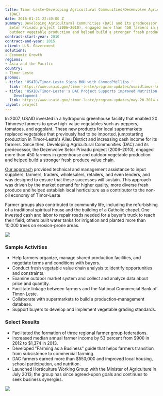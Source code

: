 ```yaml
---
title: Timor-Leste—Developing Agricultural Communities/Desenvolve Agricultura Comunitaria
  (DAC)
date: 2016-01-21 22:40:00 Z
summary: Developing Agricultural Communities (DAC) and its predecessor, the Dezenvolve
  Setor Privadu project (2006–2010), engaged more than 450 farmers in greenhouse and
  outdoor vegetable production and helped build a stronger fresh produce value chain.
contract-start-year: 2010
contract-end-year: 2015
client: U.S. Government
solutions:
- Economic Growth
regions:
- Asia and the Pacific
country:
- Timor Leste
promos:
- title: 'USAID/Timor-Leste Signs MOU with ConocoPhillips '
  link: https://www.usaid.gov/timor-leste/program-updates/usaidtimor-leste-signs-mou-conocophillips
- title: 'USAID/Timor-Leste''s DAC Project Supports improved Nutrition and Agricultural
    Development '
  link: https://www.usaid.gov/timor-leste/program-updates/may-20-2014-dac-project-supports-improved-nutrition-and-agricultural-development
layout: project
---
```


In 2007, USAID invested in a hydroponic greenhouse facility that enabled 20 Timorese farmers to grow high-value vegetables such as peppers, tomatoes, and eggplant. These new products for local supermarkets replaced vegetables that previously had to be imported, jumpstarting production in Timor-Leste's Aileu District and increasing cash income for its farmers. Since then, Developing Agricultural Communities (DAC) and its predecessor, the Dezenvolve Setor Privadu project (2006–2010), engaged more than 450 farmers in greenhouse and outdoor vegetable production and helped build a stronger fresh produce value chain.

[Our approach](https://www.usaid.gov/timor-leste/project-descriptions/developing-agricultural-communities) provided technical and management assistance to input suppliers, farmers, traders, wholesalers, retailers, and even lenders, and was designed to ensure that these successes will sustain. This approach was driven by the market demand for higher quality, more diverse fresh produce and helped establish local horticulture as a contributor to the non-oil economy of Timor-Leste.

Farmer groups also contributed to community life, including the refurbishing of a traditional spiritual house and the building of a Catholic chapel. One invested cash and labor to repair roads needed for a buyer's truck to reach their field; others built water tanks for irrigation and planted more than 10,000 trees on erosion-prone areas.

![][2]

### Sample Activities

* Help farmers organize, manage shared production facilities, and negotiate terms and conditions with buyers.
* Conduct fresh vegetable value chain analysis to identify opportunities and constraints.
* Examine outdoor market system and collect and analyze data about price and quantity.
* Facilitate linkage between farmers and the National Commercial Bank of Timor-Leste.
* Collaborate with supermarkets to build a production-management database.
* Support buyers to develop and implement vegetable grading standards.

### Select Results

* Facilitated the formation of three regional farmer group federations.
* Increased median annual farmer income by 53 percent from $900 in 2012 to $1,374 in 2013.
* Developed "Farming as a Business" guide that helps farmers transition from subsistence to commercial farming.
* DAC farmers earned more than $550,000 and improved local housing, school participation, and nutrition.
* Launched Horticulture Working Group with the Minister of Agriculture in July 2013; the group has since agreed-upon goals and continues to seek business synergies.

![][3]

[2]: https://assetify-dai.com/projects/timorlestedac.gif
[3]: https://assetify-dai.com/projects/DAI-Postcard_9.12.jpg
